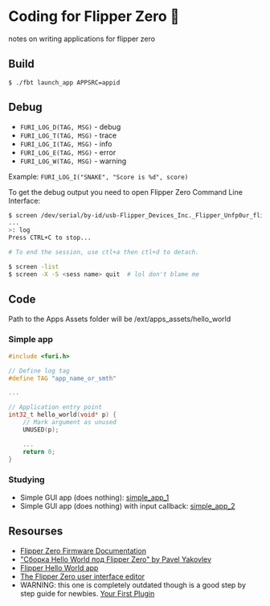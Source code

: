 # Coding for Flipper Zero :flipper:
notes on writing applications for flipper zero

## Build

    $ ./fbt launch_app APPSRC=appid

## Debug

* `FURI_LOG_D(TAG, MSG)` - debug
* `FURI_LOG_T(TAG, MSG)` - trace
* `FURI_LOG_I(TAG, MSG)` - info
* `FURI_LOG_E(TAG, MSG)` - error
* `FURI_LOG_W(TAG, MSG)` - warning

Example: `FURI_LOG_I("SNAKE", "Score is %d", score)`

To get the debug output you need to open Flipper Zero Command Line Interface:

```sh
$ screen /dev/serial/by-id/usb-Flipper_Devices_Inc._Flipper_Unfp0ur_flip_Unfp0ur-if00
...
>: log
Press CTRL+C to stop...

# To end the session, use ctl+a then ctl+d to detach.

$ screen -list
$ screen -X -S <sess name> quit  # lol don't blame me
```

## Code

Path to the Apps Assets folder will be /ext/apps_assets/hello_world

### Simple app

```c
#include <furi.h>

// Define log tag
#define TAG "app_name_or_smth"

...

// Application entry point
int32_t hello_world(void* p) {
    // Mark argument as unused
    UNUSED(p);

    ...
    return 0;
}
```

### Studying

* Simple GUI app (does nothing): [simple_app_1](studying/simple_app_1/)
* Simple GUI app (does nothing) with input callback: [simple_app_2](studying/simple_app_2/)

## Resourses
* [Flipper Zero Firmware Documentation](https://doxy.flipperzero.one/dev/index.html)
* ["Сборка Hello World под Flipper Zero" by Pavel Yakovlev](https://yakovlev.me/hello-flipper-zero/)
* [Flipper Hello World app](https://github.com/giolaq/helloflipper)
* [The Flipper Zero user interface editor](https://ilin.pt/stuff/fui-editor/)
* WARNING: this one is completely outdated though is a good step by step guide for newbies. [Your First Plugin](https://flipper.atmanos.com/docs/category/your-first-plugin)
